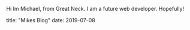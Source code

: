 Hi Im Michael, from Great Neck. I am a future web developer. Hopefully!


title: "Mikes Blog"
date: 2019-07-08

